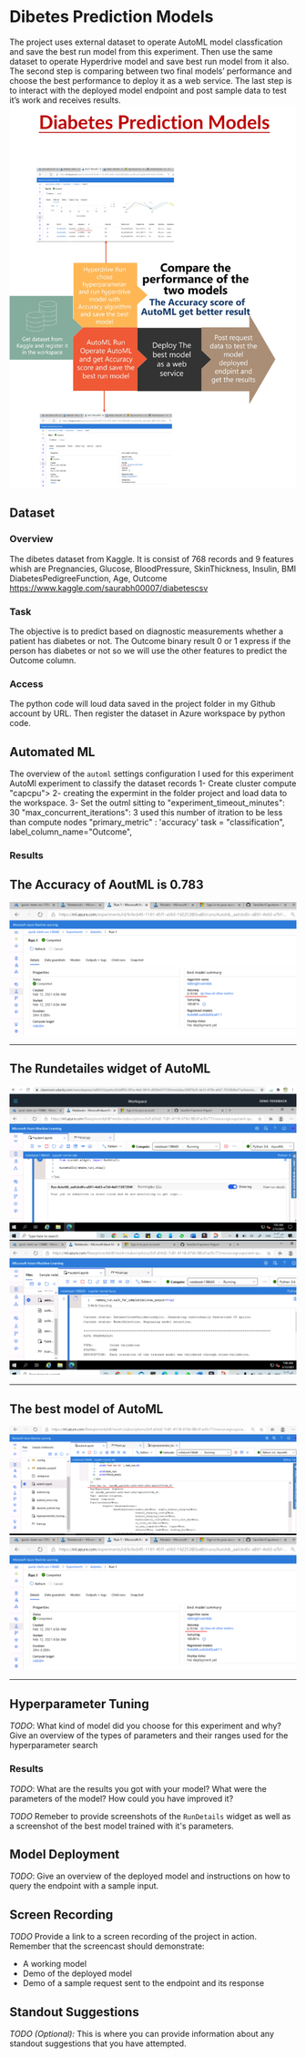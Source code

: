
# Dibetes Prediction Models

The project uses external dataset to operate AutoML model classfication and save the best run model from this experiment. Then use the same dataset to operate Hyperdrive model and save best run model from it also. 
The second step is comparing between two final models’ performance and choose the best performance to deploy it as a web service.
The last step is to interact with the deployed  model endpoint and post sample data to test it’s work and receives results.
<img src="imges/2.jpg" >



## Dataset

### Overview
The dibetes dataset from Kaggle. It is consist of 768 records and 9 features whish are Pregnancies,	Glucose, BloodPressure, SkinThickness,	Insulin,	BMI	DiabetesPedigreeFunction,	Age, Outcome
https://www.kaggle.com/saurabh00007/diabetescsv
  
### Task
The objective is to predict based on diagnostic measurements whether a patient has diabetes or not. 
The Outcome binary result 0 or 1 express if the person has diabetes or not so we will use the other features to predict the Outcome column. 

### Access
The python code will loud data saved in the project folder in my Github account by URL.
Then register the dataset in Azure workspace by python code.  

## Automated ML
The overview of the `automl` settings configuration I used for this experiment
AutoMl experiment to classify the dataset records 
1- Create cluster compute "capcpu">
2- creating the expermint in the folder project and load data to the workspace.
3- Set the outml sitting to "experiment_timeout_minutes": 30
                         "max_concurrent_iterations": 3 used this number of itration to be less than compute nodes
                         "primary_metric" : 'accuracy'
                         task = "classification",
                         label_column_name="Outcome",  
                         
### Results
## The Accuracy of AoutML is 0.783
 <img src="imges/Automl model accuracy.png">
  
  ________________________________________________________________________________________________________________________________
  
## The Rundetailes widget of AutoML
<img src="imges/Automl rundetails.png">
<img src="imges/Automl rundetails2.png">

________________________________________________________________________________________________________________________________

## The best model of AutoML

<img src="imges/Automl best run id.png">

<img src="imges/Automl model accuracy.png">

________________________________________________________________________________________________________________________________

## Hyperparameter Tuning
*TODO*: What kind of model did you choose for this experiment and why? Give an overview of the types of parameters and their ranges used for the hyperparameter search


### Results
*TODO*: What are the results you got with your model? What were the parameters of the model? How could you have improved it?

*TODO* Remeber to provide screenshots of the `RunDetails` widget as well as a screenshot of the best model trained with it's parameters.

## Model Deployment
*TODO*: Give an overview of the deployed model and instructions on how to query the endpoint with a sample input.

## Screen Recording
*TODO* Provide a link to a screen recording of the project in action. Remember that the screencast should demonstrate:
- A working model
- Demo of the deployed  model
- Demo of a sample request sent to the endpoint and its response

## Standout Suggestions
*TODO (Optional):* This is where you can provide information about any standout suggestions that you have attempted.
